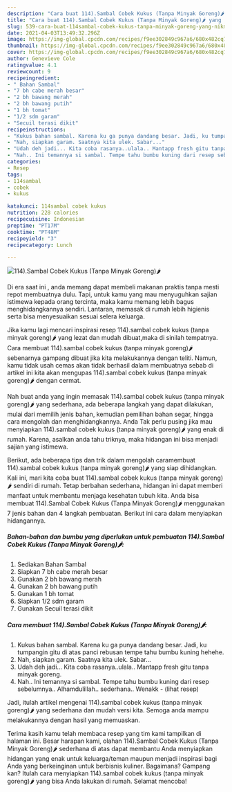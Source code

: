```yaml
---
description: "Cara buat 114).Sambal Cobek Kukus (Tanpa Minyak Goreng)🌶 yang nikmat Untuk Jualan"
title: "Cara buat 114).Sambal Cobek Kukus (Tanpa Minyak Goreng)🌶 yang nikmat Untuk Jualan"
slug: 539-cara-buat-114sambal-cobek-kukus-tanpa-minyak-goreng-yang-nikmat-untuk-jualan
date: 2021-04-03T13:49:32.296Z
image: https://img-global.cpcdn.com/recipes/f9ee302849c967a6/680x482cq70/114sambal-cobek-kukus-tanpa-minyak-goreng🌶-foto-resep-utama.jpg
thumbnail: https://img-global.cpcdn.com/recipes/f9ee302849c967a6/680x482cq70/114sambal-cobek-kukus-tanpa-minyak-goreng🌶-foto-resep-utama.jpg
cover: https://img-global.cpcdn.com/recipes/f9ee302849c967a6/680x482cq70/114sambal-cobek-kukus-tanpa-minyak-goreng🌶-foto-resep-utama.jpg
author: Genevieve Cole
ratingvalue: 4.1
reviewcount: 9
recipeingredient:
- " Bahan Sambal"
- "7 bh cabe merah besar"
- "2 bh bawang merah"
- "2 bh bawang putih"
- "1 bh tomat"
- "1/2 sdm garam"
- "Secuil terasi dikit"
recipeinstructions:
- "Kukus bahan sambal. Karena ku ga punya dandang besar. Jadi, ku tumpangin gitu di atas panci rebusan tempe tahu bumbu kuning hehehe."
- "Nah, siapkan garam. Saatnya kita ulek. Sabar..."
- "Udah deh jadi... Kita coba rasanya..ulala.. Mantapp fresh gitu tanpa minyak goreng."
- "Nah.. Ini temannya si sambal. Tempe tahu bumbu kuning dari resep sebelumnya.. Alhamdulillah.. sederhana.. Wenakk           (lihat resep)"
categories:
- Resep
tags:
- 114sambal
- cobek
- kukus

katakunci: 114sambal cobek kukus 
nutrition: 228 calories
recipecuisine: Indonesian
preptime: "PT17M"
cooktime: "PT48M"
recipeyield: "3"
recipecategory: Lunch

---
```



![114).Sambal Cobek Kukus (Tanpa Minyak Goreng)🌶](https://img-global.cpcdn.com/recipes/f9ee302849c967a6/680x482cq70/114sambal-cobek-kukus-tanpa-minyak-goreng🌶-foto-resep-utama.jpg)

Di era  saat ini , anda memang dapat membeli makanan praktis tanpa mesti repot membuatnya dulu. Tapi, untuk kamu yang mau menyuguhkan sajian istimewa kepada orang tercinta, maka kamu memang lebih bagus menghidangkannya sendiri. Lantaran, memasak di rumah lebih higienis serta bisa menyesuaikan sesuai selera keluarga.

Jika kamu lagi mencari inspirasi resep 114).sambal cobek kukus (tanpa minyak goreng)🌶 yang lezat dan mudah dibuat,maka di sinilah tempatnya. Cara membuat 114).sambal cobek kukus (tanpa minyak goreng)🌶  sebenarnya gampang dibuat jika kita melakukannya dengan teliti. Namun, kamu tidak usah cemas akan tidak berhasil dalam membuatnya 
sebab di artikel ini kita akan mengupas 114).sambal cobek kukus (tanpa minyak goreng)🌶 dengan cermat.  



Nah buat anda yang ingin memasak 114).sambal cobek kukus (tanpa minyak goreng)🌶 yang sederhana, ada beberapa langkah yang dapat dilakukan, mulai dari memilih jenis bahan, kemudian pemilihan bahan segar, hingga cara mengolah dan menghidangkannya. Anda Tak perlu pusing jika mau menyiapkan 114).sambal cobek kukus (tanpa minyak goreng)🌶 yang enak di rumah. Karena, asalkan anda  tahu triknya, maka hidangan ini bisa menjadi sajian yang istimewa.

Berikut, ada beberapa tips dan trik dalam mengolah caramembuat 114).sambal cobek kukus (tanpa minyak goreng)🌶 yang siap dihidangkan. Kali ini, mari kita coba buat 114).sambal cobek kukus (tanpa minyak goreng)🌶 sendiri di rumah. Tetap berbahan sederhana, hidangan ini dapat memberi manfaat untuk membantu menjaga kesehatan tubuh kita. Anda bisa membuat 114).Sambal Cobek Kukus (Tanpa Minyak Goreng)🌶 menggunakan 7 jenis bahan dan 4 langkah pembuatan. Berikut ini cara dalam menyiapkan hidangannya.

<!--inarticleads1-->

##### Bahan-bahan dan bumbu yang diperlukan untuk pembuatan 114).Sambal Cobek Kukus (Tanpa Minyak Goreng)🌶:

1. Sediakan  Bahan Sambal
1. Siapkan 7 bh cabe merah besar
1. Gunakan 2 bh bawang merah
1. Gunakan 2 bh bawang putih
1. Gunakan 1 bh tomat
1. Siapkan 1/2 sdm garam
1. Gunakan Secuil terasi dikit




<!--inarticleads2-->

##### Cara membuat 114).Sambal Cobek Kukus (Tanpa Minyak Goreng)🌶:

1. Kukus bahan sambal. Karena ku ga punya dandang besar. Jadi, ku tumpangin gitu di atas panci rebusan tempe tahu bumbu kuning hehehe.
1. Nah, siapkan garam. Saatnya kita ulek. Sabar...
1. Udah deh jadi... Kita coba rasanya..ulala.. Mantapp fresh gitu tanpa minyak goreng.
1. Nah.. Ini temannya si sambal. Tempe tahu bumbu kuning dari resep sebelumnya.. Alhamdulillah.. sederhana.. Wenakk -           (lihat resep)




Jadi, itulah artikel mengenai  114).sambal cobek kukus (tanpa minyak goreng)🌶  yang sederhana dan mudah versi kita. Semoga anda mampu melakukannya dengan hasil yang memuaskan. 

Terima kasih kamu telah membaca resep yang tim kami tampilkan di halaman ini. Besar harapan kami, olahan  114).Sambal Cobek Kukus (Tanpa Minyak Goreng)🌶 sederhana di atas dapat membantu Anda menyiapkan hidangan yang enak untuk keluarga/teman maupun menjadi inspirasi bagi Anda yang berkeinginan untuk berbisnis kuliner. Bagaimana? Gampang kan? Itulah cara menyiapkan 114).sambal cobek kukus (tanpa minyak goreng)🌶 yang bisa Anda lakukan di rumah. Selamat mencoba!

